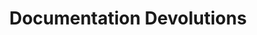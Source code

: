 ---
_schema: homepage
layout: 'layouts/home.liquid'
title: Documentation Devolutions
description: Besoin d'aide? Voici la couverture complète de tous les produits, modules et outils connexes de Devolutions.
cards:
  - name: rdm
    links:
      - name: Qu'est-ce que Remote Desktop Manager?
        url: /fr/rdm/overview/what-is-rdm/
      - name: Premiers pas
        url: /fr/rdm/getting-started/
      - name: Installation
        url: /fr/rdm/installation/client/
  - name: rdm/mac
    links:
      - name: Qu'est-ce que Remote Desktop Manager (macOS)?
        url: /fr/rdm/mac/overview/what-is-rdm/
      - name: Premiers pas
        url: /fr/rdm/mac/getting-started/
      - name: Installation
        url: /fr/rdm/mac/installation/client/
  - name: server
    links:
      - name: Qu'est-ce que Devolutions Server?
        url: /fr/server/overview/what-is-server/
      - name: Premiers pas
        url: /fr/server/getting-started/
      - name: Installation
        url: /fr/server/getting-started/installation/
  - name: hub
    links:
      - name: Qu'est-ce que Devolutions Hub?
        url: /fr/hub/overview/what-is-hub/
      - name: Premiers pas
        url: /fr/hub/getting-started/get-started-hub-business/
      - name: Premiers pas avec le SSO
        url: /fr/hub/getting-started/get-started-sso-hub-business/
      - name: Compte Devolutions
        url: /fr/cloud/devolutions-account/
  - name: gateway
    links:
      - name: Qu'est-ce que Devolutions Gateway?
        url: /fr/dgw/overview/what-is-dgw/
      - name: Devolutions Server
        url: /fr/dgw/server/system-requirements/
      - name: Devolutions Hub
        url: /fr/dgw/hub/system-requirements/
      - name: Devolutions Gateway Standalone
        url: /fr/dgw/standalone/
  - name: pam
    links:
      - name: Qu'est-ce que Devolutions PAM?
        url: /fr/pam/overview/what-is-pam/
      - name: Remote Desktop Manager
        url: /fr/pam/rdm/
      - name: Devolutions Server
        url: /fr/pam/server/
      - name: Devolutions Hub Business
        url: /fr/pam/hub/
  - name: workspace
    links:
      - name: Qu'est-ce que Devolutions Workspace?
        url: /fr/workspace/overview/what-is-workspace/
      - name: Installation de l'application de bureau
        url: /fr/workspace/workspace-apps/workspace-desktop/installation/
      - name: Installation de l'application mobile
        url: /fr/workspace/workspace-apps/workspace-mobile/installation/
      - name: Installation de l'extension de navigateur
        url: /fr/workspace/workspace-browser-extension/installation/
  - name: powershell
    links:
      - name: Qu'est-ce que Devolutions PowerShell?
        url: /fr/powershell/overview/what-is-powershell/
      - name: Remote Desktop Manager
        url: /fr/powershell/rdm-powershell/
      - name: Devolutions Server
        url: /fr/powershell/dvls-powershell/
      - name: Devolutions Hub
        url: /fr/powershell/hub-powershell/
      - name: Devolutions Gateway
        url: /fr/powershell/gateway-powershell/
---